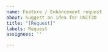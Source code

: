 ```yaml
---
name: Feature / Enhancement request
about: Suggest an idea for UNIT3D
title: "[Request]"
labels: Request
assignees: ''

---
```




